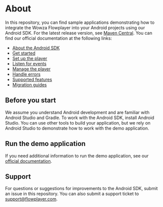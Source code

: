 # About

In this repository, you can find sample applications demonstrating how to integrate the Wowza Flowplayer into your Android projects using our Android SDK. For the latest release version, see [Maven Central](https://mvnrepository.com/artifact/com.flowplayer.android.player/flowplayer). You can find our official documentation at the following links:

* [About the Android SDK](https://developer.wowza.com/docs/wowza-flowplayer/android-sdk/about-the-android-sdk/)
* [Get started](https://developer.wowza.com/docs/wowza-flowplayer/android-sdk/get-started-with-the-android-sdk/)
* [Set up the player](https://developer.wowza.com/docs/wowza-flowplayer/android-sdk/set-up-the-player/)
* [Listen for events](https://developer.wowza.com/docs/wowza-flowplayer/android-sdk/listen-for-events/)
* [Manage the player](https://developer.wowza.com/docs/wowza-flowplayer/android-sdk/manage-the-player/)
* [Handle errors](https://developer.wowza.com/docs/wowza-flowplayer/android-sdk/handle-errors/)
* [Supported features](https://developer.wowza.com/docs/wowza-flowplayer/android-sdk/supported-features/)
* [Migration guides](https://developer.wowza.com/docs/wowza-flowplayer/android-sdk/migration-guides/migrate-from-legacy-to-2.0/)

## Before you start

We assume you understand Android development and are familiar with Android Studio and Gradle. To work with the Android SDK, install Android Studio. You can use other tools to build your application, but we rely on Android Studio to demonstrate how to work with the demo application.

## Run the demo application

If you need additional information to run the demo application, see our [official documentation](https://developer.wowza.com/docs/wowza-flowplayer/android-sdk/about-the-android-sdk/#run-the-demo-application).

## Support

For questions or suggestions for improvements to the Android SDK, submit an issue in this repository. You can also submit a support ticket to <support@flowplayer.com>.
